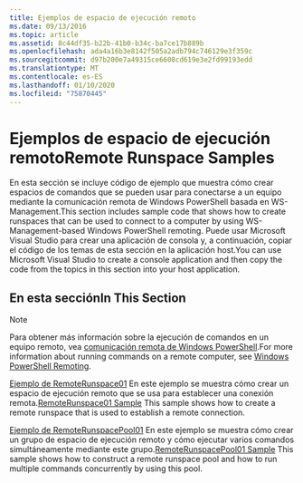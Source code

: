 ```yaml
---
title: Ejemplos de espacio de ejecución remoto
ms.date: 09/13/2016
ms.topic: article
ms.assetid: 8c44df35-b22b-41b0-b34c-ba7ce17b889b
ms.openlocfilehash: ada4a16b3e8142f505a2adb794c746129e3f359c
ms.sourcegitcommit: d97b200e7a49315ce6608cd619e3e2fd99193edd
ms.translationtype: MT
ms.contentlocale: es-ES
ms.lasthandoff: 01/10/2020
ms.locfileid: "75870445"
---
```

# <a name="remote-runspace-samples"></a><span data-ttu-id="06efd-102">Ejemplos de espacio de ejecución remoto</span><span class="sxs-lookup"><span data-stu-id="06efd-102">Remote Runspace Samples</span></span>

<span data-ttu-id="06efd-103">En esta sección se incluye código de ejemplo que muestra cómo crear espacios de comandos que se pueden usar para conectarse a un equipo mediante la comunicación remota de Windows PowerShell basada en WS-Management.</span><span class="sxs-lookup"><span data-stu-id="06efd-103">This section includes sample code that shows how to create runspaces that can be used to connect to a computer by using WS-Management-based Windows PowerShell remoting.</span></span> <span data-ttu-id="06efd-104">Puede usar Microsoft Visual Studio para crear una aplicación de consola y, a continuación, copiar el código de los temas de esta sección en la aplicación host.</span><span class="sxs-lookup"><span data-stu-id="06efd-104">You can use Microsoft Visual Studio to create a console application and then copy the code from the topics in this section into your host application.</span></span>

## <a name="in-this-section"></a><span data-ttu-id="06efd-105">En esta sección</span><span class="sxs-lookup"><span data-stu-id="06efd-105">In This Section</span></span>

> [!NOTE]
> <span data-ttu-id="06efd-106">Para obtener más información sobre la ejecución de comandos en un equipo remoto, vea [comunicación remota de Windows PowerShell](/previous-versions/ms714644(v=vs.85)).</span><span class="sxs-lookup"><span data-stu-id="06efd-106">For more information about running commands on a remote computer, see [Windows PowerShell Remoting](/previous-versions/ms714644(v=vs.85)).</span></span>

 <span data-ttu-id="06efd-107">[Ejemplo de RemoteRunspace01](./remoterunspace01-sample.md) En este ejemplo se muestra cómo crear un espacio de ejecución remoto que se usa para establecer una conexión remota.</span><span class="sxs-lookup"><span data-stu-id="06efd-107">[RemoteRunspace01 Sample](./remoterunspace01-sample.md) This sample shows how to create a remote runspace that is used to establish a remote connection.</span></span>

 <span data-ttu-id="06efd-108">[Ejemplo de RemoteRunspacePool01](./remoterunspacepool01-sample.md) En este ejemplo se muestra cómo crear un grupo de espacio de ejecución remoto y cómo ejecutar varios comandos simultáneamente mediante este grupo.</span><span class="sxs-lookup"><span data-stu-id="06efd-108">[RemoteRunspacePool01 Sample](./remoterunspacepool01-sample.md) This sample shows how to construct a remote runspace pool and how to run multiple commands concurrently by using this pool.</span></span>
